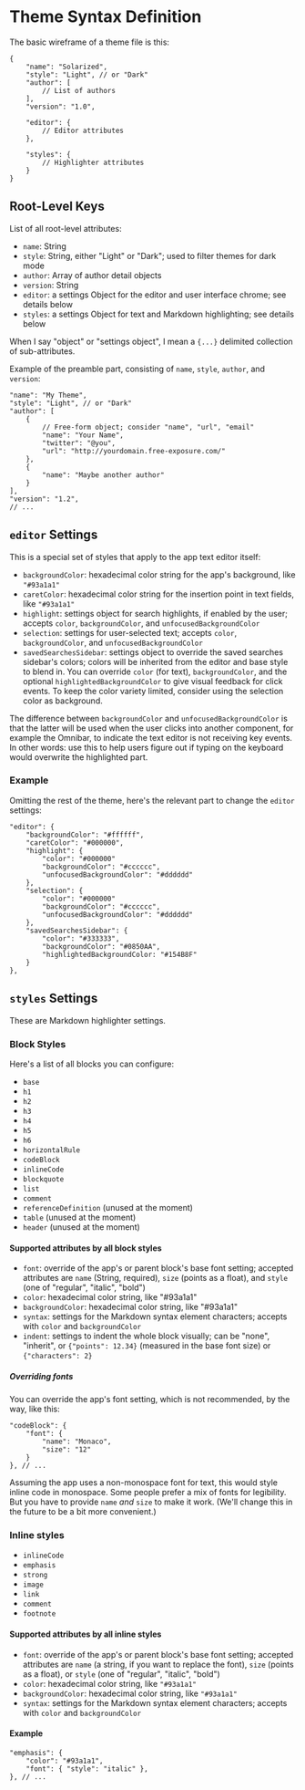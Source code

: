 # Theme Syntax Definition

The basic wireframe of a theme file is this: 

    {
        "name": "Solarized",
        "style": "Light", // or "Dark"
        "author": [
            // List of authors
        ],
        "version": "1.0",

        "editor": {
            // Editor attributes
        },

        "styles": {
            // Highlighter attributes
        }
    }

## Root-Level Keys

List of all root-level attributes:

- `name`: String
- `style`: String, either "Light" or "Dark"; used to filter themes for dark mode
- `author`: Array of author detail objects
- `version`: String
- `editor`: a settings Object for the editor and user interface chrome; see details below
- `styles`: a settings Object for text and Markdown highlighting; see details below

When I say "object" or "settings object", I mean a `{...}` delimited collection of sub-attributes.

Example of the preamble part, consisting of `name`, `style`, `author`, and `version`:

    "name": "My Theme",
    "style": "Light", // or "Dark"
    "author": [
        {
            // Free-form object; consider "name", "url", "email"
            "name": "Your Name",
            "twitter": "@you",
            "url": "http://yourdomain.free-exposure.com/"
        },
        {
            "name": "Maybe another author"
        }
    ],
    "version": "1.2", 
    // ...

## `editor` Settings

This is a special set of styles that apply to the app text editor itself:

- `backgroundColor`: hexadecimal color string for the app's background, like `"#93a1a1"`
- `caretColor`: hexadecimal color string for the insertion point in text fields, like `"#93a1a1"`
- `highlight`: settings object for search highlights, if enabled by the user; accepts `color`, `backgroundColor`, and `unfocusedBackgroundColor`
- `selection`: settings for user-selected text; accepts `color`, `backgroundColor`, and `unfocusedBackgroundColor`
- `savedSearchesSidebar`: settings object to override the saved searches sidebar's colors; colors will be inherited from the editor and base style to blend in. You can override `color` (for text), `backgroundColor`, and the optional `highlightedBackgroundColor` to give visual feedback for click events. To keep the color variety limited, consider using the selection color as background.

The difference between `backgroundColor` and `unfocusedBackgroundColor` is that the latter will be used when the user clicks into another component, for example the Omnibar, to indicate the text editor is not receiving key events. In other words: use this to help users figure out if typing on the keyboard would overwrite the highlighted part.

### Example

Omitting the rest of the theme, here's the relevant part to change the `editor` settings:

    "editor": {
        "backgroundColor": "#ffffff",
        "caretColor": "#000000",
        "highlight": {
            "color": "#000000"
            "backgroundColor": "#cccccc",
            "unfocusedBackgroundColor": "#dddddd"
        },
        "selection": {
            "color": "#000000"
            "backgroundColor": "#cccccc",
            "unfocusedBackgroundColor": "#dddddd"
        },
        "savedSearchesSidebar": {
            "color": "#333333",
            "backgroundColor": "#0850AA",
            "highlightedBackgroundColor: "#154B8F"
        }
    },

## `styles` Settings

These are Markdown highlighter settings.

### Block Styles

Here's a list of all blocks you can configure:

- `base`
- `h1`
- `h2`
- `h3`
- `h4`
- `h5`
- `h6`
- `horizontalRule`
- `codeBlock`
- `inlineCode`
- `blockquote`
- `list`
- `comment`
- `referenceDefinition` (unused at the moment)
- `table` (unused at the moment)
- `header` (unused at the moment)

#### Supported attributes by all block styles

- `font`: override of the app's or parent block's base font setting; accepted attributes are `name` (String, required), `size` (points as a float), and `style` (one of "regular", "italic", "bold")
- `color`: hexadecimal color string, like "#93a1a1"
- `backgroundColor`: hexadecimal color string, like "#93a1a1"
- `syntax`: settings for the Markdown syntax element characters; accepts with `color` and `backgroundColor`
- `indent`: settings to indent the whole block visually; can be "none", "inherit", or `{"points": 12.34}` (measured in the base font size) or `{"characters": 2}`

##### Overriding fonts

You can override the app's font setting, which is not recommended, by the way, like this:

    "codeBlock": {
        "font": { 
            "name": "Monaco",
            "size": "12"
        }
    }, // ...

Assuming the app uses a non-monospace font for text, this would style inline code in monospace. Some people prefer a mix of fonts for legibility. But you have to provide `name` _and_ `size` to make it work. (We'll change this in the future to be a bit more convenient.)

### Inline styles

- `inlineCode`
- `emphasis`
- `strong`
- `image`
- `link`
- `comment`
- `footnote`

#### Supported attributes by all inline styles

- `font`: override of the app's or parent block's base font setting; accepted attributes are `name` (a string, if you want to replace the font), `size` (points as a float), or `style` (one of "regular", "italic", "bold")
- `color`: hexadecimal color string, like `"#93a1a1"`
- `backgroundColor`: hexadecimal color string, like `"#93a1a1"`
- `syntax`: settings for the Markdown syntax element characters; accepts with `color` and `backgroundColor`

#### Example

    "emphasis": {
        "color": "#93a1a1",
        "font": { "style": "italic" },
    }, // ...
